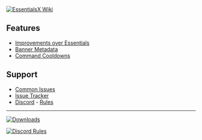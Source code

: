 [![**EssentialsX Wiki**](https://camo.githubusercontent.com/9ad178e5cf76a372d6aaee8bbdf13485fbc1d51b/68747470733a2f2f692e696d6775722e636f6d2f435034535a70422e706e67)](https://github.com/EssentialsX/Essentials/wiki)

## Features
* [Improvements over Essentials](https://github.com/EssentialsX/Essentials/wiki#differences-between-essentialsspigot-essentials-and-essentialsx)
* [Banner Metadata](https://github.com/EssentialsX/Essentials/wiki/BannerMeta)
* [Command Cooldowns](https://github.com/EssentialsX/Essentials/wiki/Command-Cooldowns)

## Support
* [Common Issues](https://github.com/EssentialsX/Essentials/wiki/Common-Issues)
* [Issue Tracker](https://github.com/EssentialsX/Essentials/issues)
* [Discord](https://discord.gg/F7gexAQ) - [Rules](https://github.com/EssentialsX/Essentials/wiki/Discord-Rules)
---
[![**Downloads**](https://camo.githubusercontent.com/9aff2864d80daf2dac77bdbf5d1ea985381e180e/68747470733a2f2f692e696d6775722e636f6d2f4d4d6330504a592e706e67)](https://ci.ender.zone/job/EssentialsX)

[![**Discord Rules**](https://discordapp.com/assets/fc0b01fe10a0b8c602fb0106d8189d9b.png)](https://github.com/EssentialsX/Essentials/wiki/Discord-Rules)